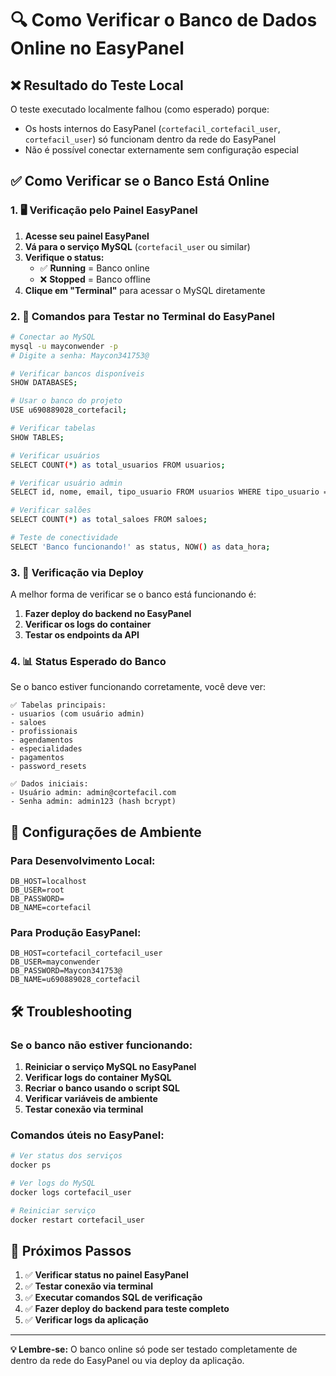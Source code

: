 # 🔍 Como Verificar o Banco de Dados Online no EasyPanel

## ❌ Resultado do Teste Local

O teste executado localmente falhou (como esperado) porque:
- Os hosts internos do EasyPanel (`cortefacil_cortefacil_user`, `cortefacil_user`) só funcionam dentro da rede do EasyPanel
- Não é possível conectar externamente sem configuração especial

## ✅ Como Verificar se o Banco Está Online

### 1. 🖥️ Verificação pelo Painel EasyPanel

1. **Acesse seu painel EasyPanel**
2. **Vá para o serviço MySQL** (`cortefacil_user` ou similar)
3. **Verifique o status:**
   - ✅ **Running** = Banco online
   - ❌ **Stopped** = Banco offline
4. **Clique em "Terminal"** para acessar o MySQL diretamente

### 2. 🔧 Comandos para Testar no Terminal do EasyPanel

```bash
# Conectar ao MySQL
mysql -u mayconwender -p
# Digite a senha: Maycon341753@

# Verificar bancos disponíveis
SHOW DATABASES;

# Usar o banco do projeto
USE u690889028_cortefacil;

# Verificar tabelas
SHOW TABLES;

# Verificar usuários
SELECT COUNT(*) as total_usuarios FROM usuarios;

# Verificar usuário admin
SELECT id, nome, email, tipo_usuario FROM usuarios WHERE tipo_usuario = 'admin';

# Verificar salões
SELECT COUNT(*) as total_saloes FROM saloes;

# Teste de conectividade
SELECT 'Banco funcionando!' as status, NOW() as data_hora;
```

### 3. 🚀 Verificação via Deploy

A melhor forma de verificar se o banco está funcionando é:

1. **Fazer deploy do backend no EasyPanel**
2. **Verificar os logs do container**
3. **Testar os endpoints da API**

### 4. 📊 Status Esperado do Banco

Se o banco estiver funcionando corretamente, você deve ver:

```
✅ Tabelas principais:
- usuarios (com usuário admin)
- saloes
- profissionais  
- agendamentos
- especialidades
- pagamentos
- password_resets

✅ Dados iniciais:
- Usuário admin: admin@cortefacil.com
- Senha admin: admin123 (hash bcrypt)
```

## 🔄 Configurações de Ambiente

### Para Desenvolvimento Local:
```env
DB_HOST=localhost
DB_USER=root
DB_PASSWORD=
DB_NAME=cortefacil
```

### Para Produção EasyPanel:
```env
DB_HOST=cortefacil_cortefacil_user
DB_USER=mayconwender
DB_PASSWORD=Maycon341753@
DB_NAME=u690889028_cortefacil
```

## 🛠️ Troubleshooting

### Se o banco não estiver funcionando:

1. **Reiniciar o serviço MySQL no EasyPanel**
2. **Verificar logs do container MySQL**
3. **Recriar o banco usando o script SQL**
4. **Verificar variáveis de ambiente**
5. **Testar conexão via terminal**

### Comandos úteis no EasyPanel:

```bash
# Ver status dos serviços
docker ps

# Ver logs do MySQL
docker logs cortefacil_user

# Reiniciar serviço
docker restart cortefacil_user
```

## 📝 Próximos Passos

1. ✅ **Verificar status no painel EasyPanel**
2. ✅ **Testar conexão via terminal**
3. ✅ **Executar comandos SQL de verificação**
4. ✅ **Fazer deploy do backend para teste completo**
5. ✅ **Verificar logs da aplicação**

---

**💡 Lembre-se:** O banco online só pode ser testado completamente de dentro da rede do EasyPanel ou via deploy da aplicação.